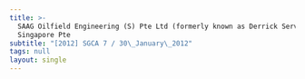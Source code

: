 ```yaml
---
title: >-
  SAAG Oilfield Engineering (S) Pte Ltd (formerly known as Derrick Services
  Singapore Pte
subtitle: "[2012] SGCA 7 / 30\_January\_2012"
tags: null
layout: single
---
```


